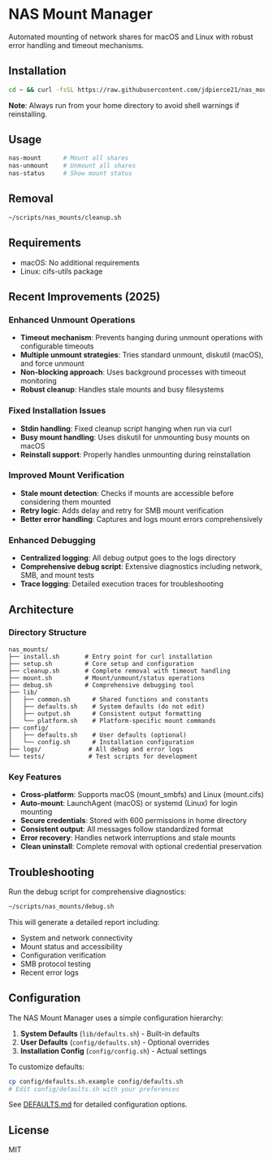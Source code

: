 # NAS Mount Manager

Automated mounting of network shares for macOS and Linux with robust error handling and timeout mechanisms.

## Installation

```bash
cd ~ && curl -fsSL https://raw.githubusercontent.com/jdpierce21/nas_mount/master/install.sh | bash
```

**Note**: Always run from your home directory to avoid shell warnings if reinstalling.

## Usage

```bash
nas-mount      # Mount all shares
nas-unmount    # Unmount all shares  
nas-status     # Show mount status
```

## Removal

```bash
~/scripts/nas_mounts/cleanup.sh
```

## Requirements

- macOS: No additional requirements
- Linux: cifs-utils package

## Recent Improvements (2025)

### Enhanced Unmount Operations
- **Timeout mechanism**: Prevents hanging during unmount operations with configurable timeouts
- **Multiple unmount strategies**: Tries standard unmount, diskutil (macOS), and force unmount
- **Non-blocking approach**: Uses background processes with timeout monitoring
- **Robust cleanup**: Handles stale mounts and busy filesystems

### Fixed Installation Issues
- **Stdin handling**: Fixed cleanup script hanging when run via curl
- **Busy mount handling**: Uses diskutil for unmounting busy mounts on macOS
- **Reinstall support**: Properly handles unmounting during reinstallation

### Improved Mount Verification
- **Stale mount detection**: Checks if mounts are accessible before considering them mounted
- **Retry logic**: Adds delay and retry for SMB mount verification
- **Better error handling**: Captures and logs mount errors comprehensively

### Enhanced Debugging
- **Centralized logging**: All debug output goes to the logs directory
- **Comprehensive debug script**: Extensive diagnostics including network, SMB, and mount tests
- **Trace logging**: Detailed execution traces for troubleshooting

## Architecture

### Directory Structure
```
nas_mounts/
├── install.sh       # Entry point for curl installation
├── setup.sh         # Core setup and configuration
├── cleanup.sh       # Complete removal with timeout handling
├── mount.sh         # Mount/unmount/status operations
├── debug.sh         # Comprehensive debugging tool
├── lib/
│   ├── common.sh      # Shared functions and constants
│   ├── defaults.sh    # System defaults (do not edit)
│   ├── output.sh      # Consistent output formatting
│   └── platform.sh    # Platform-specific mount commands
├── config/
│   ├── defaults.sh    # User defaults (optional)
│   └── config.sh      # Installation configuration
├── logs/             # All debug and error logs
└── tests/            # Test scripts for development
```

### Key Features

- **Cross-platform**: Supports macOS (mount_smbfs) and Linux (mount.cifs)
- **Auto-mount**: LaunchAgent (macOS) or systemd (Linux) for login mounting
- **Secure credentials**: Stored with 600 permissions in home directory
- **Consistent output**: All messages follow standardized format
- **Error recovery**: Handles network interruptions and stale mounts
- **Clean uninstall**: Complete removal with optional credential preservation

## Troubleshooting

Run the debug script for comprehensive diagnostics:
```bash
~/scripts/nas_mounts/debug.sh
```

This will generate a detailed report including:
- System and network connectivity
- Mount status and accessibility
- Configuration verification
- SMB protocol testing
- Recent error logs

## Configuration

The NAS Mount Manager uses a simple configuration hierarchy:

1. **System Defaults** (`lib/defaults.sh`) - Built-in defaults
2. **User Defaults** (`config/defaults.sh`) - Optional overrides
3. **Installation Config** (`config/config.sh`) - Actual settings

To customize defaults:
```bash
cp config/defaults.sh.example config/defaults.sh
# Edit config/defaults.sh with your preferences
```

See [DEFAULTS.md](DEFAULTS.md) for detailed configuration options.

## License

MIT